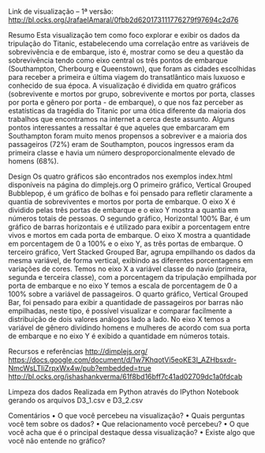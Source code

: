 Link de visualização – 1ª versão: http://bl.ocks.org/JrafaelAmaral/0fbb2d620173111776279f97694c2d76

Resumo
Esta visualização tem como foco explorar e exibir os dados da tripulação do Titanic, estabelecendo uma correlação entre as variáveis de sobrevivência e de embarque, isto é, mostrar como se deu a questão da sobrevivência tendo como eixo central os três pontos de embarque (Southampton, Cherbourg e Queenstown), que foram as cidades escolhidas para receber a primeira e última viagem do transatlântico mais luxuoso e conhecido de sua época. 
A visualização é dividida em quatro gráficos (sobrevivente e mortos por grupo, sobrevivente e mortos por porta, classes por porta e gênero por porta - de embarque), o que nos faz perceber as estatísticas da tragédia do Titanic por uma ótica diferente da maioria dos trabalhos que encontramos na internet a cerca deste assunto. Alguns pontos interessantes a ressaltar é que aqueles que embarcaram em Southampton foram muito menos propensos a sobreviver e a maioria dos passageiros (72%) eram de Southampton, poucos ingressos eram da primeira classe e havia um número desproporcionalmente elevado de homens (68%).

Design
Os quatro gráficos são encontrados nos exemplos index.html disponíveis na página do dimplejs.org 
O primeiro gráfico, Vertical Grouped Bubblepop, é um gráfico de bolhas e foi pensado para refletir claramente a quantia de sobreviventes e mortos por porta de embarque. O eixo X é dividido pelas três portas de embarque e o eixo Y mostra a quantia em números totais de pessoas.
O segundo gráfico, Horizontal 100% Bar, é um gráfico de barras horizontais e é utilizado para exibir a porcentagem entre vivos e mortos em cada porta de embarque. O eixo X mostra a quantidade em porcentagem de 0 a 100% e o eixo Y, as três portas de embarque.
O terceiro gráfico, Vert Stacked Grouped Bar, agrupa empilhando os dados da mesma variável, de forma vertical, exibindo as diferentes porcentagens em variações de cores. Temos no eixo X a variável classe do navio (primeira, segunda e terceira classe), com a porcentagem da tripulação empilhada por porta de embarque e no eixo Y temos a escala de porcentagem de 0 a 100% sobre a variável de passageiros.
O quarto gráfico, Vertical Grouped Bar, foi pensado para exibir a quantidade de passageiros por barras não empilhadas, neste tipo, é possível visualizar e comparar facilmente a distribuição de dois valores análogos lado a lado. No eixo X temos a variável de gênero dividindo homens e mulheres de acordo com sua porta de embarque e no eixo Y é exibido a quantidade em números totais.

Recursos e referências
http://dimplejs.org/
https://docs.google.com/document/d/1w7KhqotVi5eoKE3I_AZHbsxdr-NmcWsLTIiZrpxWx4w/pub?embedded=true
http://bl.ocks.org/ishashankverma/61f8bd16bff7c41ad02709dc1a0fdcab

Limpeza dos dados
Realizada em Python através do IPython Notebook gerando os arquivos D3_1.csv e D3_2.csv

Comentários
•	O que você percebeu na visualização?
•	Quais perguntas você tem sobre os dados?
•	Que relacionamento você percebeu?
•	O que você acha que é o principal destaque dessa visualização?
•	Existe algo que você não entende no gráfico? 